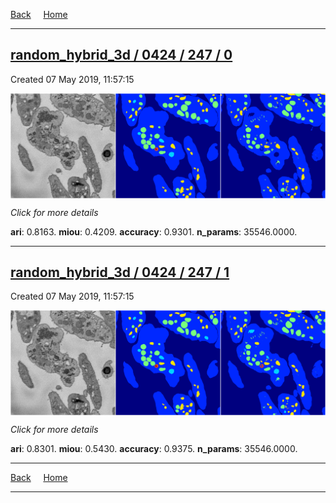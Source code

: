 
[Back](..)&nbsp;&nbsp;&nbsp;&nbsp;&nbsp;[Home](https://leapmanlab.github.io/snapshots)

---

<div class="summary"><a href="0"><h2>random_hybrid_3d / 0424 / 247 / 0</h2></a><p>Created 07 May 2019, 11:57:15
</p><a href="0"><img src="0/media/summary.png" align="center"></a><p>
<i>Click for more details</i>
</p></div>

**ari**: 0.8163. **miou**: 0.4209. **accuracy**: 0.9301. **n_params**: 35546.0000. 

---

<div class="summary"><a href="1"><h2>random_hybrid_3d / 0424 / 247 / 1</h2></a><p>Created 07 May 2019, 11:57:15
</p><a href="1"><img src="1/media/summary.png" align="center"></a><p>
<i>Click for more details</i>
</p></div>

**ari**: 0.8301. **miou**: 0.5430. **accuracy**: 0.9375. **n_params**: 35546.0000. 

---

[Back](..)&nbsp;&nbsp;&nbsp;&nbsp;&nbsp;[Home](https://leapmanlab.github.io/snapshots)

---